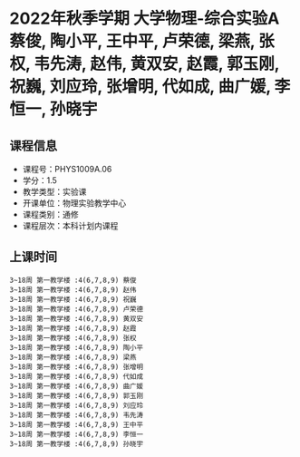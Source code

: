 # 2022年秋季学期 大学物理-综合实验A 蔡俊, 陶小平, 王中平, 卢荣德, 梁燕, 张权, 韦先涛, 赵伟, 黄双安, 赵霞, 郭玉刚, 祝巍, 刘应玲, 张增明, 代如成, 曲广媛, 李恒一, 孙晓宇






## 课程信息

- 课程号：PHYS1009A.06
- 学分：1.5
- 教学类型：实验课
- 开课单位：物理实验教学中心
- 课程类别：通修
- 课程层次：本科计划内课程

## 上课时间

```
3~18周 第一教学楼 :4(6,7,8,9) 蔡俊
3~18周 第一教学楼 :4(6,7,8,9) 赵伟
3~18周 第一教学楼 :4(6,7,8,9) 祝巍
3~18周 第一教学楼 :4(6,7,8,9) 卢荣德
3~18周 第一教学楼 :4(6,7,8,9) 黄双安
3~18周 第一教学楼 :4(6,7,8,9) 赵霞
3~18周 第一教学楼 :4(6,7,8,9) 张权
3~18周 第一教学楼 :4(6,7,8,9) 陶小平
3~18周 第一教学楼 :4(6,7,8,9) 梁燕
3~18周 第一教学楼 :4(6,7,8,9) 张增明
3~18周 第一教学楼 :4(6,7,8,9) 代如成
3~18周 第一教学楼 :4(6,7,8,9) 曲广媛
3~18周 第一教学楼 :4(6,7,8,9) 郭玉刚
3~18周 第一教学楼 :4(6,7,8,9) 刘应玲
3~18周 第一教学楼 :4(6,7,8,9) 韦先涛
3~18周 第一教学楼 :4(6,7,8,9) 王中平
3~18周 第一教学楼 :4(6,7,8,9) 李恒一
3~18周 第一教学楼 :4(6,7,8,9) 孙晓宇
```

